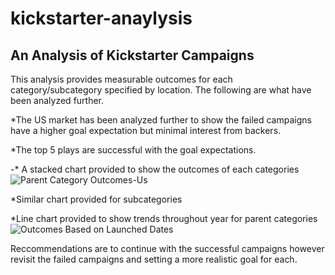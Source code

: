 # kickstarter-anaylysis

## An Analysis of Kickstarter Campaigns

This analysis provides measurable outcomes for each category/subcategory specified by location. The following are what have been analyzed further.

*The US market has been analyzed further to show the failed campaigns have a higher goal expectation but minimal interest from backers.  

*The top 5 plays are successful with the goal expectations.

-* A stacked chart provided to show the outcomes of each categories ![Parent Category Outcomes-Us](https://github.com/taranahassan/kickstarter-anaylysis/blob/main/Parent%20Category%20Outcomes%20-%20US.png?raw=true) 

*Similar chart provided for subcategories

*Line chart provided to show trends throughout year for parent categories ![Outcomes Based on Launched Dates](Outcomes_Based_on_Launched_Dates.pnghttps://github.com/taranahassan/kickstarter-anaylysis/blob/main/Outcomes%20Based%20on%20Launched%20Dates.png?raw=true) 

Reccommendations are to continue with the successful campaigns however revisit the failed campaigns and setting a more realistic goal for each.  
